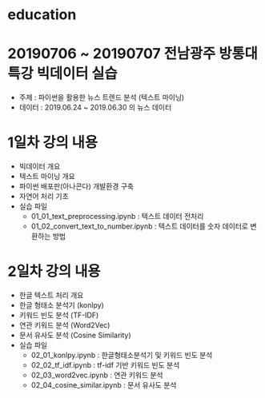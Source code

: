 # education
# 20190706 ~ 20190707 전남광주 방통대 특강 빅데이터 실습
- 주제 : 파이썬을 활용한 뉴스 트렌드 분석 (텍스트 마이닝)
- 데이터 : 2019.06.24 ~ 2019.06.30 의 뉴스 데이터


# 1일차 강의 내용
- 빅데이터 개요
- 텍스트 마이닝 개요
- 파이썬 배포판(아나콘다) 개발환경 구축
- 자연어 처리 기초
- 실습 파일
  - 01_01_text_preprocessing.ipynb : 텍스트 데이터 전처리 
  - 01_02_convert_text_to_number.ipynb : 텍스트 데이터를 숫자 데이터로 변환하는 방법
  
  
# 2일차 강의 내용
- 한글 텍스트 처리 개요
- 한글 형태소 분석기 (konlpy)
- 키워드 빈도 분석 (TF-IDF)
- 연관 키워드 분석 (Word2Vec)
- 문서 유사도 분석 (Cosine Similarity)
- 실습 파일
  - 02_01_konlpy.ipynb : 한글형태소분석기 및 키워드 빈도 분석
  - 02_02_tf_idf.ipynb : tf-idf 기반 키워드 빈도 분석
  - 02_03_word2vec.ipynb : 연관 키워드 분석
  - 02_04_cosine_similar.ipynb : 문서 유사도 분석
